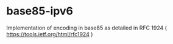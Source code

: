 base85-ipv6
===========

Implementation of encoding in base85 as detailed in RFC 1924 ( https://tools.ietf.org/html/rfc1924 )
